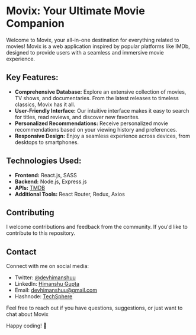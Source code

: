 # Movix: Your Ultimate Movie Companion

Welcome to Movix, your all-in-one destination for everything related to movies! Movix is a web application inspired by popular platforms like IMDb, designed to provide users with a seamless and immersive movie experience.

## Key Features:
- **Comprehensive Database:** Explore an extensive collection of movies, TV shows, and documentaries. From the latest releases to timeless classics, Movix has it all.
- **User-Friendly Interface:** Our intuitive interface makes it easy to search for titles, read reviews, and discover new favorites.
- **Personalized Recommendations:** Receive personalized movie recommendations based on your viewing history and preferences.
- **Responsive Design:** Enjoy a seamless experience across devices, from desktops to smartphones.

## Technologies Used:
- **Frontend:** React.js, SASS
- **Backend:** Node.js, Express.js
- **APIs:** [TMDB](https://developer.themoviedb.org/docs/getting-started)
- **Additional Tools:** React Router, Redux, Axios

## Contributing
I welcome contributions and feedback from the community. If you'd like to contribute to this repository.

## Contact
Connect with me on social media:
- Twitter: [@devhimanshuu](https://twitter.com/devhimanshuu)
- LinkedIn: [Himanshu Gupta](https://www.linkedin.com/in/himanshu-guptaa/)
- Email: devhimanshuu@gmail.com
- Hashnode: [TechSphere](https://techsphere.hashnode.dev/)

Feel free to reach out if you have questions, suggestions, or just want to chat about Movix

Happy coding! 🚀
